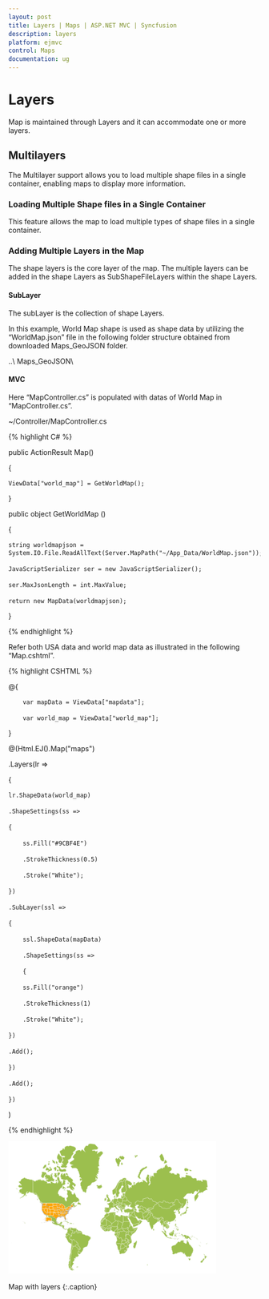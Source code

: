 ```yaml
---
layout: post
title: Layers | Maps | ASP.NET MVC | Syncfusion
description: layers
platform: ejmvc
control: Maps
documentation: ug
---
```


# Layers

Map is maintained through Layers and it can accommodate one or more layers.

## Multilayers

The Multilayer support allows you to load multiple shape files in a single container, enabling maps to display more information.

### Loading Multiple Shape files in a Single Container

This feature allows the map to load multiple types of shape files in a single container.

### Adding Multiple Layers in the Map 

The shape layers is the core layer of the map. The multiple layers can be added in the shape Layers as SubShapeFileLayers within the shape Layers.

#### SubLayer

The subLayer is the collection of shape Layers. 

In this example, World Map shape is used as shape data by utilizing the “WorldMap.json” file in the following folder structure obtained from downloaded Maps_GeoJSON folder.

..\ Maps_GeoJSON\

#### MVC

Here “MapController.cs” is populated with datas of World Map in “MapController.cs”.

~/Controller/MapController.cs



{% highlight C# %}


public ActionResult Map()

{

	ViewData["world_map"] = GetWorldMap();

}



public object GetWorldMap ()

{

	string worldmapjson = System.IO.File.ReadAllText(Server.MapPath("~/App_Data/WorldMap.json"));

	JavaScriptSerializer ser = new JavaScriptSerializer();

	ser.MaxJsonLength = int.MaxValue;

	return new MapData(worldmapjson);

}

{% endhighlight %}



Refer both USA data and world map data as illustrated in the following “Map.cshtml”.

{% highlight CSHTML %}

@{       

        var mapData = ViewData["mapdata"];

        var world_map = ViewData["world_map"];

 } 


@(Html.EJ().Map("maps")

.Layers(lr =>

{

	lr.ShapeData(world_map)

	.ShapeSettings(ss =>

	{

		ss.Fill("#9CBF4E")

		.StrokeThickness(0.5)

		.Stroke("White");                            

	})

	.SubLayer(ssl =>

	{     

		ssl.ShapeData(mapData)

		.ShapeSettings(ss =>

		{

		ss.Fill("orange")

		.StrokeThickness(1)

		.Stroke("White");                            

	})

	.Add();                     

	})

	.Add();

	})           

)            

{% endhighlight %}

![](Layers_images/Layers_img1.png)

Map with layers
{:.caption}